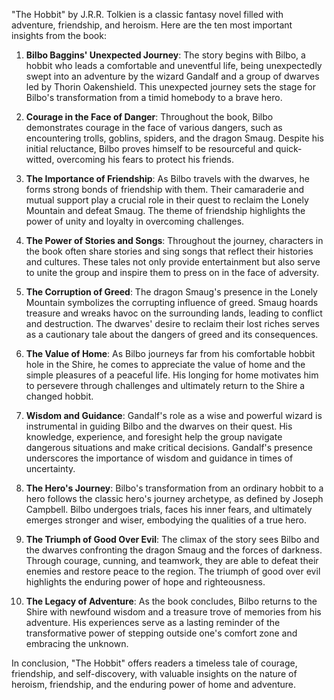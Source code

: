"The Hobbit" by J.R.R. Tolkien is a classic fantasy novel filled with adventure, friendship, and heroism. Here are the ten most important insights from the book:

1. **Bilbo Baggins' Unexpected Journey**: The story begins with Bilbo, a hobbit who leads a comfortable and uneventful life, being unexpectedly swept into an adventure by the wizard Gandalf and a group of dwarves led by Thorin Oakenshield. This unexpected journey sets the stage for Bilbo's transformation from a timid homebody to a brave hero.

2. **Courage in the Face of Danger**: Throughout the book, Bilbo demonstrates courage in the face of various dangers, such as encountering trolls, goblins, spiders, and the dragon Smaug. Despite his initial reluctance, Bilbo proves himself to be resourceful and quick-witted, overcoming his fears to protect his friends.

3. **The Importance of Friendship**: As Bilbo travels with the dwarves, he forms strong bonds of friendship with them. Their camaraderie and mutual support play a crucial role in their quest to reclaim the Lonely Mountain and defeat Smaug. The theme of friendship highlights the power of unity and loyalty in overcoming challenges.

4. **The Power of Stories and Songs**: Throughout the journey, characters in the book often share stories and sing songs that reflect their histories and cultures. These tales not only provide entertainment but also serve to unite the group and inspire them to press on in the face of adversity.

5. **The Corruption of Greed**: The dragon Smaug's presence in the Lonely Mountain symbolizes the corrupting influence of greed. Smaug hoards treasure and wreaks havoc on the surrounding lands, leading to conflict and destruction. The dwarves' desire to reclaim their lost riches serves as a cautionary tale about the dangers of greed and its consequences.

6. **The Value of Home**: As Bilbo journeys far from his comfortable hobbit hole in the Shire, he comes to appreciate the value of home and the simple pleasures of a peaceful life. His longing for home motivates him to persevere through challenges and ultimately return to the Shire a changed hobbit.

7. **Wisdom and Guidance**: Gandalf's role as a wise and powerful wizard is instrumental in guiding Bilbo and the dwarves on their quest. His knowledge, experience, and foresight help the group navigate dangerous situations and make critical decisions. Gandalf's presence underscores the importance of wisdom and guidance in times of uncertainty.

8. **The Hero's Journey**: Bilbo's transformation from an ordinary hobbit to a hero follows the classic hero's journey archetype, as defined by Joseph Campbell. Bilbo undergoes trials, faces his inner fears, and ultimately emerges stronger and wiser, embodying the qualities of a true hero.

9. **The Triumph of Good Over Evil**: The climax of the story sees Bilbo and the dwarves confronting the dragon Smaug and the forces of darkness. Through courage, cunning, and teamwork, they are able to defeat their enemies and restore peace to the region. The triumph of good over evil highlights the enduring power of hope and righteousness.

10. **The Legacy of Adventure**: As the book concludes, Bilbo returns to the Shire with newfound wisdom and a treasure trove of memories from his adventure. His experiences serve as a lasting reminder of the transformative power of stepping outside one's comfort zone and embracing the unknown.

In conclusion, "The Hobbit" offers readers a timeless tale of courage, friendship, and self-discovery, with valuable insights on the nature of heroism, friendship, and the enduring power of home and adventure.